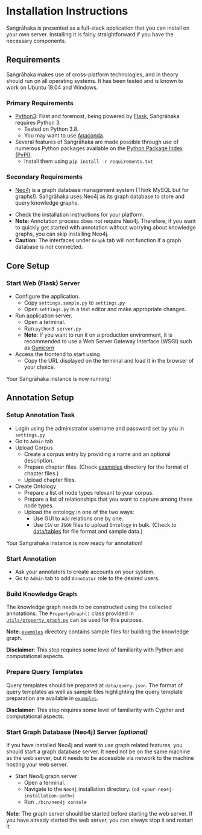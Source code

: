 # Installation Instructions

Saṅgrāhaka is presented as a full-stack application that you can install on your
own server. Installing it is fairly straightforward if you have the necessary
components.

## Requirements

Saṅgrāhaka makes use of cross-platform technologies, and in theory should
run on all operating systems. It has been tested and is known to work on Ubuntu
18.04 and Windows.

### Primary Requirements

* [Python3](https://www.python.org/downloads/): First and foremost, being powered by [Flask](https://flask.palletsprojects.com/en/2.2.x/), Saṅgrāhaka requires Python 3.
  - Tested on Python 3.8.
  - You may want to use [Anaconda](https://docs.anaconda.com/free/anaconda/install/).
* Several features of Saṅgrāhaka are made possible through use of numerous Python packages available on the [Python Package Index (PyPI)](https://pypi.org/).
  - Install them using `pip install -r requirements.txt`

### Secondary Requirements

*  [Neo4j](https://neo4j.com/download-center/#community) is a graph database management system (Think MySQL but for graphs!). Saṅgrāhaka uses Neo4j as its graph database to store and query knowledge graphs.
  - Check the installation instructions for your platform.
  - **Note**: Annotation process does not require Neo4j. Therefore, if you want to quickly get started with annotation without worrying about knowledge graphs, you can skip installing Neo4j.
  - **Caution**: The interfaces under `Graph` tab will not function if a graph database is not connected.

## Core Setup

### Start Web (Flask) Server

* Configure the application.
  - Copy `settings.sample.py` to `settings.py`
  - Open `settings.py` in a text editor and make appropriate changes.
* Run application server.
  - Open a terminal.
  - Run `python3 server.py`
  - **Note**: If you want to run it on a production environment, it is recommended to use a Web Server Gateway Interface (WSGI) such as [Gunicorn](https://gunicorn.org/)
* Access the frontend to start using
  - Copy the URL displayed on the terminal and load it in the browser of your choice.

Your Saṅgrāhaka instance is now running!

## Annotation Setup

### Setup Annotation Task

* Login using the administrator username and password set by you in `settings.py`
* Go to `Admin` tab.
* Upload Corpus
  - Create a corpus entry by providing a name and an optional description.
  - Prepare chapter files. (Check [examples](examples/) directory for the format of chapter files.)
  - Upload chapter files.
* Create Ontology
  - Prepare a list of node types relevant to your corpus.
  - Prepare a list of relationships that you want to capture among these node types.
  - Upload the ontology in one of the two ways:
    - Use GUI to `Add` relations one by one.
    - Use `CSV` or `JSON` files to upload `Ontology` in bulk. (Check to [data/tables](data/tables) for file format and sample data.)

Your Saṅgrāhaka instance is now ready for annotation!

### Start Annotation

* Ask your annotators to create accounts on your system.
* Go to `Admin` tab to add `Annotator` role to the desired users.

### Build Knowledge Graph

The knowledge graph needs to be constructed using the collected annotations.
The `PropertyGraph()` class provided in [`utils/property_graph.py`](utils/property_graph.py) can be used for this purpose.

**Note**: [`examples`](examples/) directory contains sample files for building the knowledge graph.

**Disclaimer**: This step requires some level of familiarity with Python and computational aspects.

### Prepare Query Templates

Query templates should be prepared at `data/query.json`. The format of query templates as well as sample
files highlighting the query template preparation are available in [`examples`](examples/).

**Disclaimer**: This step requires some level of familiarity with Cypher and computational aspects.

### Start Graph Database (Neo4j) Server *(optional)*

If you have installed Neo4j and want to use graph related features, you should
start a graph database server. It need not be on the same machine as the web
server, but it needs to be accessible via network to the machine hosting your
web server.

* Start Neo4j graph server
  - Open a terminal.
  - Navigate to the `Neo4j` installation directory. (`cd <your-neo4j-installation-path>`)
  - Run `./bin/neo4j console`

**Note**: The graph server should be started before starting the web server. If you have already
started the web server, you can always stop it and restart it.
